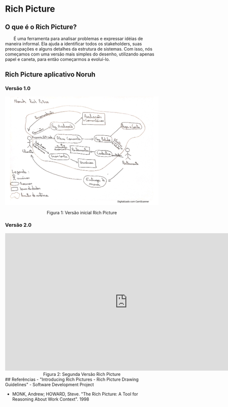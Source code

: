 # Rich Picture

## O que é o Rich Picture?
    
&emsp;&emsp;É uma ferramenta para analisar problemas e expressar idéias de maneira informal. Ela ajuda a identificar todos os stakeholders, suas preocupações e alguns detalhes da estrutura de sistemas. Com isso, nós começamos com uma versão mais simples do desenho, utilizando apenas papel e caneta, para então começarmos a evoluí-lo.

## Rich Picture aplicativo Noruh
### Versão 1.0

![Rich Picture de baixa fidelidade](../assets/richPictures/RichPictureV1.png)

<center>
Figura 1: Versão inicial Rich Picture
</center>

### Versão 2.0

<iframe style="border: 1px solid rgba(0, 0, 0, 0.1);" width="800" height="450" src="https://www.figma.com/embed?embed_host=share&url=https%3A%2F%2Fwww.figma.com%2Ffile%2FJZg9lBOSRzqSJniBQEUttz%2FRichPictureV2%3Fnode-id%3D0%253A1" allowfullscreen></iframe>

<center>
Figura 2: Segunda Versão Rich Picture
</center>
## Referências
- "Introducing Rich Pictures - Rich Picture Drawing Guidelines" - Software Development Project

- MONK, Andrew; HOWARD, Steve. "The Rich Picture: A Tool for Reasoning About Work Context". 1998